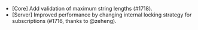 * [Core] Add validation of maximum string lengths (#1718).
* [Server] Improved performance by changing internal locking strategy for subscriptions (#1716, thanks to @zeheng).
